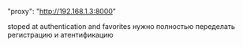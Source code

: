 "proxy": "http://192.168.1.3:8000"

stoped at authentication and favorites
нужно полностью переделать регистрацию и атентификацию
